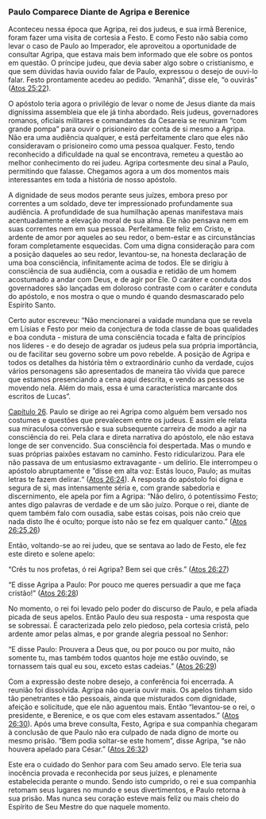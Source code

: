 ### Paulo Comparece Diante de Agripa e Berenice 

Aconteceu nessa época que Agripa, rei dos judeus, e sua irmã Berenice, foram fazer uma visita de cortesia a Festo. E como Festo não sabia como levar o caso de Paulo ao Imperador, ele aproveitou a oportunidade de consultar Agripa, que estava mais bem informado que ele sobre os pontos em questão. O príncipe judeu, que devia saber algo sobre o cristianismo, e que sem dúvidas havia ouvido falar de Paulo, expressou o desejo de ouvi-lo falar. Festo prontamente acedeu ao pedido. “Amanhã”, disse ele, “o ouvirás” ([Atos 25:22](http://bibliaonline.com.br/acf/atos/25/22)).

O apóstolo teria agora o privilégio de levar o nome de Jesus diante da mais digníssima assembleia que ele já tinha abordado. Reis judeus, governadores romanos, oficiais militares e comandantes da Cesareia se reuniram “com grande pompa” para ouvir o prisioneiro dar conta de si mesmo a Agripa. Não era uma audiência qualquer, e está perfeitamente claro que eles não consideravam o prisioneiro como uma pessoa qualquer. Festo, tendo reconhecido a dificuldade na qual se encontrava, remeteu a questão ao melhor conhecimento do rei judeu. Agripa cortesmente deu sinal a Paulo, permitindo que falasse. Chegamos agora a um dos momentos mais interessantes em toda a história de nosso apóstolo.

A dignidade de seus modos perante seus juízes, embora preso por correntes a um soldado, deve ter impressionado profundamente sua audiência. A profundidade de sua humilhação apenas manifestava mais acentuadamente a elevação moral de sua alma. Ele não pensava nem em suas correntes nem em sua pessoa. Perfeitamente feliz em Cristo, e ardente de amor por aqueles ao seu redor, o bem-estar e as circunstâncias foram completamente esquecidas. Com uma digna consideração para com a posição daqueles ao seu redor, levantou-se, na honesta declaração de uma boa consciência, infinitamente acima de todos. Ele se dirigiu à consciência de sua audiência, com a ousadia e retidão de um homem acostumado a andar com Deus, e de agir por Ele. O caráter e conduta dos governadores são lançadas em doloroso contraste com o caráter e conduta do apóstolo, e nos mostra o que o mundo é quando desmascarado pelo Espírito Santo.

Certo autor escreveu: “Não mencionarei a vaidade mundana que se revela em Lísias e Festo por meio da conjectura de toda classe de boas qualidades e boa conduta - mistura de uma consciência tocada e falta de princípios nos líderes - e do desejo de agradar os judeus pela sua própria importância, ou de facilitar seu governo sobre um povo rebelde. A posição de Agripa e todos os detalhes da história têm o extraordinário cunho da verdade, cujos vários personagens são apresentados de maneira tão vívida que parece que estamos presenciando a cena aqui descrita, e vendo as pessoas se movendo nela. Além do mais, essa é uma característica marcante dos escritos de Lucas”.

[Capítulo 26](http://bibliaonline.com.br/acf/atos/26). Paulo se dirige ao rei Agripa como alguém bem versado nos costumes e questões que prevalecem entre os judeus. E assim ele relata sua miraculosa conversão e sua subsequente carreira de modo a agir na consciência do rei. Pela clara e direta narrativa do apóstolo, ele não estava longe de ser convencido. Sua consciência foi despertada. Mas o mundo e suas próprias paixões estavam no caminho. Festo ridicularizou. Para ele não passava de um entusiasmo extravagante - um delírio. Ele interrompeu o apóstolo abruptamente e ”disse em alta voz: Estás louco, Paulo; as muitas letras te fazem delirar.“ ([Atos 26:24](http://bibliaonline.com.br/acf/atos/26/24)). A resposta do apóstolo foi digna e segura de si, mas intensamente séria e, com grande sabedoria e discernimento, ele apela por fim a Agripa: “Não deliro, ó potentíssimo Festo; antes digo palavras de verdade e de um são juízo. Porque o rei, diante de quem também falo com ousadia, sabe estas coisas, pois não creio que nada disto lhe é oculto; porque isto não se fez em qualquer canto.” ([Atos 26:25,26](http://bibliaonline.com.br/acf/atos/26/25,26))

Então, voltando-se ao rei judeu, que se sentava ao lado de Festo, ele fez este direto e solene apelo:

“Crês tu nos profetas, ó rei Agripa? Bem sei que crês.” ([Atos 26:27](http://bibliaonline.com.br/acf/atos/26/27))

“E disse Agripa a Paulo: Por pouco me queres persuadir a que me faça cristão!” ([Atos 26:28](http://bibliaonline.com.br/acf/atos/26/28))

No momento, o rei foi levado pelo poder do discurso de Paulo, e pela afiada picada de seus apelos. Então Paulo deu sua resposta - uma resposta que se sobressai. É caracterizada pelo zelo piedoso, pela cortesia cristã, pelo ardente amor pelas almas, e por grande alegria pessoal no Senhor:

“E disse Paulo: Prouvera a Deus que, ou por pouco ou por muito, não somente tu, mas também todos quantos hoje me estão ouvindo, se tornassem tais qual eu sou, exceto estas cadeias.” ([Atos 26:29](http://bibliaonline.com.br/acf/atos/26/29))

Com a expressão deste nobre desejo, a conferência foi encerrada. A reunião foi dissolvida. Agripa não queria ouvir mais. Os apelos tinham sido tão penetrantes e tão pessoais, ainda que misturados com dignidade, afeição e solicitude, que ele não aguentou mais. Então “levantou-se o rei, o presidente, e Berenice, e os que com eles estavam assentados.” ([Atos 26:30](http://bibliaonline.com.br/acf/atos/26/30)). Após uma breve consulta, Festo, Agripa e sua companhia chegaram à conclusão de que Paulo não era culpado de nada digno de morte ou mesmo prisão. “Bem podia soltar-se este homem”, disse Agripa, “se não houvera apelado para César.” ([Atos 26:32](http://bibliaonline.com.br/acf/atos/26/32))

Este era o cuidado do Senhor para com Seu amado servo. Ele teria sua inocência provada e reconhecida por seus juízes, e plenamente estabelecida perante o mundo. Sendo isto cumprido, o rei e sua companhia retomam seus lugares no mundo e seus divertimentos, e Paulo retorna à sua prisão. Mas nunca seu coração esteve mais feliz ou mais cheio do Espírito de Seu Mestre do que naquele momento.